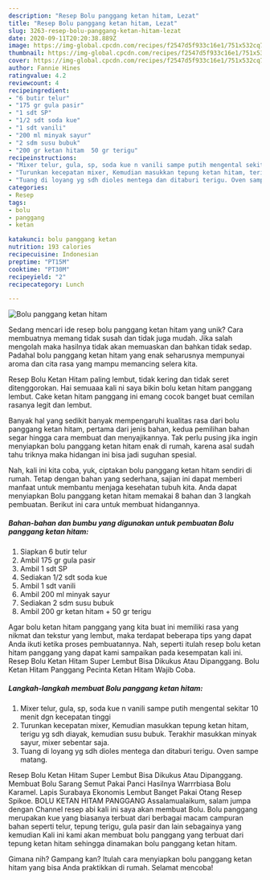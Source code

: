 ```yaml
---
description: "Resep Bolu panggang ketan hitam, Lezat"
title: "Resep Bolu panggang ketan hitam, Lezat"
slug: 3263-resep-bolu-panggang-ketan-hitam-lezat
date: 2020-09-11T20:20:38.889Z
image: https://img-global.cpcdn.com/recipes/f2547d5f933c16e1/751x532cq70/bolu-panggang-ketan-hitam-foto-resep-utama.jpg
thumbnail: https://img-global.cpcdn.com/recipes/f2547d5f933c16e1/751x532cq70/bolu-panggang-ketan-hitam-foto-resep-utama.jpg
cover: https://img-global.cpcdn.com/recipes/f2547d5f933c16e1/751x532cq70/bolu-panggang-ketan-hitam-foto-resep-utama.jpg
author: Fannie Hines
ratingvalue: 4.2
reviewcount: 4
recipeingredient:
- "6 butir telur"
- "175 gr gula pasir"
- "1 sdt SP"
- "1/2 sdt soda kue"
- "1 sdt vanili"
- "200 ml minyak sayur"
- "2 sdm susu bubuk"
- "200 gr ketan hitam  50 gr terigu"
recipeinstructions:
- "Mixer telur, gula, sp, soda kue n vanili sampe putih mengental sekitar 10 menit dgn kecepatan tinggi"
- "Turunkan kecepatan mixer, Kemudian masukkan tepung ketan hitam, terigu yg sdh diayak, kemudian susu bubuk. Terakhir masukkan minyak sayur, mixer sebentar saja."
- "Tuang di loyang yg sdh dioles mentega dan ditaburi terigu. Oven sampe matang."
categories:
- Resep
tags:
- bolu
- panggang
- ketan

katakunci: bolu panggang ketan 
nutrition: 193 calories
recipecuisine: Indonesian
preptime: "PT15M"
cooktime: "PT30M"
recipeyield: "2"
recipecategory: Lunch

---
```



![Bolu panggang ketan hitam](https://img-global.cpcdn.com/recipes/f2547d5f933c16e1/751x532cq70/bolu-panggang-ketan-hitam-foto-resep-utama.jpg)

Sedang mencari ide resep bolu panggang ketan hitam yang unik? Cara membuatnya memang tidak susah dan tidak juga mudah. Jika salah mengolah maka hasilnya tidak akan memuaskan dan bahkan tidak sedap. Padahal bolu panggang ketan hitam yang enak seharusnya mempunyai aroma dan cita rasa yang mampu memancing selera kita.

Resep Bolu Ketan Hitam paling lembut, tidak kering dan tidak seret ditenggorokan. Hai semuaaa kali ni saya bikin bolu ketan hitam panggang lembut. Cake ketan hitam panggang ini emang cocok banget buat cemilan rasanya legit dan lembut.

Banyak hal yang sedikit banyak mempengaruhi kualitas rasa dari bolu panggang ketan hitam, pertama dari jenis bahan, kedua pemilihan bahan segar hingga cara membuat dan menyajikannya. Tak perlu pusing jika ingin menyiapkan bolu panggang ketan hitam enak di rumah, karena asal sudah tahu triknya maka hidangan ini bisa jadi suguhan spesial.


Nah, kali ini kita coba, yuk, ciptakan bolu panggang ketan hitam sendiri di rumah. Tetap dengan bahan yang sederhana, sajian ini dapat memberi manfaat untuk membantu menjaga kesehatan tubuh kita. Anda dapat menyiapkan Bolu panggang ketan hitam memakai 8 bahan dan 3 langkah pembuatan. Berikut ini cara untuk membuat hidangannya.

<!--inarticleads1-->

##### Bahan-bahan dan bumbu yang digunakan untuk pembuatan Bolu panggang ketan hitam:

1. Siapkan 6 butir telur
1. Ambil 175 gr gula pasir
1. Ambil 1 sdt SP
1. Sediakan 1/2 sdt soda kue
1. Ambil 1 sdt vanili
1. Ambil 200 ml minyak sayur
1. Sediakan 2 sdm susu bubuk
1. Ambil 200 gr ketan hitam + 50 gr terigu


Agar bolu ketan hitam panggang yang kita buat ini memiliki rasa yang nikmat dan tekstur yang lembut, maka terdapat beberapa tips yang dapat Anda ikuti ketika proses pembuatannya. Nah, seperti itulah resep bolu ketan hitam panggang yang dapat kami sampaikan pada kesempatan kali ini. Resep Bolu Ketan Hitam Super Lembut Bisa Dikukus Atau Dipanggang. Bolu Ketan Hitam Panggang Pecinta Ketan Hitam Wajib Coba. 

<!--inarticleads2-->

##### Langkah-langkah membuat Bolu panggang ketan hitam:

1. Mixer telur, gula, sp, soda kue n vanili sampe putih mengental sekitar 10 menit dgn kecepatan tinggi
1. Turunkan kecepatan mixer, Kemudian masukkan tepung ketan hitam, terigu yg sdh diayak, kemudian susu bubuk. Terakhir masukkan minyak sayur, mixer sebentar saja.
1. Tuang di loyang yg sdh dioles mentega dan ditaburi terigu. Oven sampe matang.


Resep Bolu Ketan Hitam Super Lembut Bisa Dikukus Atau Dipanggang. Membuat Bolu Sarang Semut Pakai Panci Hasilnya Warrrbiasa Bolu Karamel. Lapis Surabaya Ekonomis Lembut Banget Pakai Otang Resep Spikoe. BOLU KETAN HITAM PANGGANG Assalamualaikum, salam jumpa dengan Channel resep abi kali ini saya akan membuat Bolu. Bolu panggang merupakan kue yang biasanya terbuat dari berbagai macam campuran bahan seperti telur, tepung terigu, gula pasir dan lain sebagainya yang kemudian Kali ini kami akan membuat bolu panggang yang terbuat dari tepung ketan hitam sehingga dinamakan bolu panggang ketan hitam. 

Gimana nih? Gampang kan? Itulah cara menyiapkan bolu panggang ketan hitam yang bisa Anda praktikkan di rumah. Selamat mencoba!

